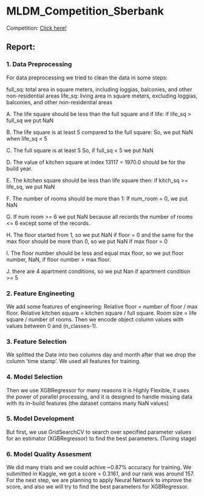 # MLDM_Competition_Sberbank

Competition: [Click here!](https://www.kaggle.com/c/sberbank-russian-housing-market)

## Report:
 
### 1. Data Preprocessing 


For data preprocessing we tried to clean the data in some steps:
  
full_sq: total area in square meters, including loggias, balconies, and other non-residential areas
life_sq: living area in square meters, excluding loggias, balconies, and other non-residential areas

A. The life square should be less than the full square and if life:
if life_sq > full_sq we put NaN

B. The life square is at least 5 compared to the full square:
So, we put NaN when life_sq < 5

C. The full square is at least 5
So, if full_sq < 5 we put NaN

D. The value of kitchen square at index 13117 = 1970.0 should be for the build year.

E. The kitchen square should be less than life square then: 
if kitch_sq >= life_sq, we put NaN

F. The number of rooms should be more than 1:
If num_room = 0, we put NaN

G. If num room >= 6 we put NaN because all records the number of rooms <= 6 except some of the records.

H. The floor started from 1, so we put NaN if floor = 0 and the same for the max floor should be more than 0, so we put NaN if max floor = 0

I. The floor number should be less and equal max floor, so we put floor number, NaN, if floor number > max floor.

J. there are 4 apartment conditions, so we put Nan if apartment condition >= 5


### 2. Feature Engineeting

We add some features of engineering:
Relative floor = number of floor / max floor.
Relative kitchen square = kitchen square / full square.
Room size = life square / number of rooms.
Then we encode object column values with values between 0 and (n_classes-1).


### 3. Feature Selection

We splitted the Date into two columns day and month after that we drop the column ‘time stamp’. We used all features for training.


### 4. Model Selection

Then we use XGBRegressor for many reasons it is Highly Flexible, it uses the power of parallel processing, and it is designed to handle missing data with its in-build features (the dataset contains many NaN values)


### 5. Model Development

But first, we use GridSearchCV to search over specified parameter values for an estimator (XGBRegressor) to find the best parameters. (Tuning stage)

### 6. Model Quality Assesment

We did many trials and we could achive ~0.87% accuracy for training.
We submitted in Kaggle, we got a score = 0.3161, and our rank was around 157.
For the next step, we are planning to apply Neural Network to improve the score, and also we will try to find the best parameters for XGBRegressor.
